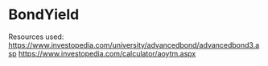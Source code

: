 # BondYield

Resources used:
	https://www.investopedia.com/university/advancedbond/advancedbond3.asp
    https://www.investopedia.com/calculator/aoytm.aspx	